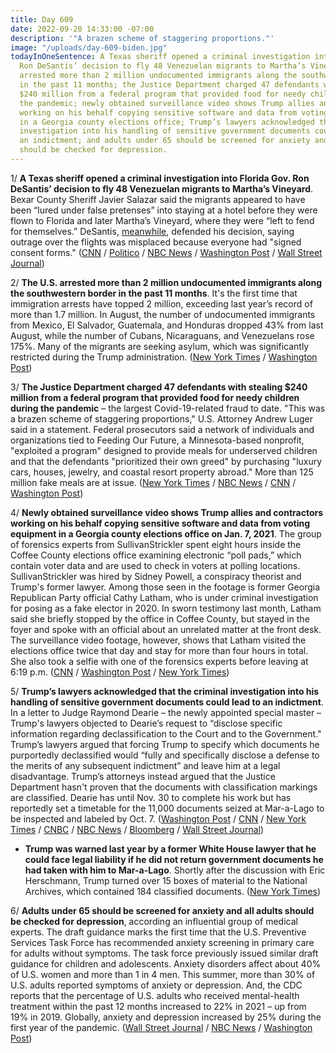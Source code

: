 ```yaml
---
title: Day 609
date: 2022-09-20 14:33:00 -07:00
description: '"A brazen scheme of staggering proportions."'
image: "/uploads/day-609-biden.jpg"
todayInOneSentence: A Texas sheriff opened a criminal investigation into Florida Gov.
  Ron DeSantis’ decision to fly 48 Venezuelan migrants to Martha’s Vineyard; the U.S.
  arrested more than 2 million undocumented immigrants along the southwestern border
  in the past 11 months; the Justice Department charged 47 defendants with stealing
  $240 million from a federal program that provided food for needy children during
  the pandemic; newly obtained surveillance video shows Trump allies and contractors
  working on his behalf copying sensitive software and data from voting equipment
  in a Georgia county elections office; Trump’s lawyers acknowledged that the criminal
  investigation into his handling of sensitive government documents could lead to
  an indictment; and adults under 65 should be screened for anxiety and all adults
  should be checked for depression.
---
```


1/ **A Texas sheriff opened a criminal investigation into Florida Gov. Ron DeSantis’ decision to fly 48 Venezuelan migrants to Martha’s Vineyard**. Bexar County Sheriff Javier Salazar said the migrants appeared to have been “lured under false pretenses” into staying at a hotel before they were flown to Florida and later Martha’s Vineyard, where they were “left to fend for themselves.” DeSantis, [meanwhile](https://www.npr.org/2022/09/19/1123975684/texas-sheriff-criminal-investigation-desantis-migrant-flight-marthas-vineyard), defended his decision, saying outrage over the flights was misplaced because everyone had "signed consent forms." ([CNN](https://www.cnn.com/2022/09/19/us/bexar-county-texas-migrant-investigation/index.html) / [Politico](https://www.politico.com/news/2022/09/19/desantis-immigrants-marthas-vineyard-00057639) / [NBC News](https://www.nbcnews.com/news/latino/texas-sheriff-opens-criminal-investigation-marthas-vineyard-migrant-tr-rcna48411) / [Washington Post](https://www.washingtonpost.com/nation/2022/09/19/desantis-migrant-flights-texas-sheriff/) / [Wall Street Journal](https://www.wsj.com/articles/texas-sheriff-investigates-migrant-relocation-to-marthas-vineyard-11663689981?mod=hp_listc_pos1))

2/ **The U.S. arrested more than 2 million undocumented immigrants along the southwestern border in the past 11 months**. It's the first time that immigration arrests have topped 2 million, exceeding last year’s record of more than 1.7 million. In August, the number of undocumented immigrants from Mexico, El Salvador, Guatemala, and Honduras dropped 43% from last August, while the number of Cubans, Nicaraguans, and Venezuelans rose 175%. Many of the migrants are seeking asylum, which was significantly restricted during the Trump administration. ([New York Times](https://www.nytimes.com/2022/09/19/us/politics/us-border-arrests.html) / [Washington Post](https://www.washingtonpost.com/national-security/2022/09/19/us-border-patrol-arrests/))

3/ **The Justice Department charged 47 defendants with stealing $240 million from a federal program that provided food for needy children during the pandemic** – the largest Covid-19-related fraud to date. "This was a brazen scheme of staggering proportions," U.S. Attorney Andrew Luger said in a statement. Federal prosecutors said a network of individuals and organizations tied to Feeding Our Future, a Minnesota-based nonprofit, "exploited a program" designed to provide meals for underserved children and that the defendants "prioritized their own greed" by purchasing "luxury cars, houses, jewelry, and coastal resort property abroad." More than 125 million fake meals are at issue. ([New York Times](https://www.nytimes.com/2022/09/20/us/politics/pandemic-aid-fraud-minnesota.html) / [NBC News](https://www.nbcnews.com/news/feds-accuse-47-people-stealing-cash-meant-help-feed-needy-kids-stagger-rcna48558) / [CNN](https://www.cnn.com/2022/09/20/politics/doj-minnesota-covid-fraud-scheme-feeding-our-future/index.html) / [Washington Post](https://www.washingtonpost.com/business/2022/09/20/pandemic-fraud-food-children-doj/))

4/ **Newly obtained surveillance video shows Trump allies and contractors working on his behalf copying sensitive software and data from voting equipment in a Georgia county elections office on Jan. 7, 2021**. The group of forensics experts from SullivanStrickler spent eight hours inside the Coffee County elections office examining electronic “poll pads,” which contain voter data and are used to check in voters at polling locations. SullivanStrickler was hired by Sidney Powell, a conspiracy theorist and Trump's former lawyer. Among those seen in the footage is former Georgia Republican Party official Cathy Latham, who is under criminal investigation for posing as a fake elector in 2020. In sworn testimony last month, Latham said she briefly stopped by the office in Coffee County, but stayed in the foyer and spoke with an official about an unrelated matter at the front desk. The surveillance video footage, however, shows that Latham visited the elections office twice that day and stay for more than four hours in total. She also took a selfie with one of the forensics experts before leaving at 6:19 p.m. ([CNN](https://www.cnn.com/2022/09/20/politics/surveillance-footage-coffee-county-georgia-fake-trump-elector/index.html) / [Washington Post](https://www.washingtonpost.com/investigations/2022/09/20/coffee-county-georgia-cathy-latham/) / [New York Times](https://www.nytimes.com/2022/09/20/us/trump-election-coffee-county-georgia.html))

5/ **Trump’s lawyers acknowledged that the criminal investigation into his handling of sensitive government documents could lead to an indictment**. In a letter to Judge Raymond Dearie – the newly appointed special master – Trump's lawyers objected to Dearie’s request to “disclose specific information regarding declassification to the Court and to the Government." Trump’s lawyers argued that forcing Trump to specify which documents he purportedly declassified would “fully and specifically disclose a defense to the merits of any subsequent indictment” and leave him at a legal disadvantage. Trump’s attorneys instead argued that the Justice Department hasn't proven that the documents with classification markings are classified. Dearie has until Nov. 30 to complete his work but has reportedly set a timetable for the 11,000 documents seized at Mar-a-Lago to be inspected and labeled by Oct. 7. ([Washington Post](https://www.washingtonpost.com/national-security/2022/09/19/trump-dearie-special-master/) / [CNN](https://www.cnn.com/2022/09/19/politics/special-master-review-justice-department-trump-mar-a-lago-documents/index.html) / [New York Times](https://www.nytimes.com/2022/09/20/us/politics/trump-declassification-documents.html?action=click&module=Well&pgtype=Homepage&section=US%20News) / [CNBC](https://www.cnbc.com/2022/09/20/trump-mar-a-lago-raid-trump-urges-court-to-reject-doj-bid-to-review-docs.html) / [NBC News](https://www.nbcnews.com/politics/donald-trump/trump-attorneys-dont-want-disclose-mar-lago-documents-claims-declassif-rcna48461) / [Bloomberg](https://www.bloomberg.com/news/articles/2022-09-20/trump-urges-appeals-court-to-keep-classified-documents-from-doj?srnd=premium&sref=MIBMEEoj) / [Wall Street Journal](https://www.wsj.com/articles/special-master-in-trump-mar-a-lago-case-to-hold-first-public-hearing-11663674341?mod=hp_listc_pos3))

* **Trump was warned last year by a former White House lawyer that he could face legal liability if he did not return government documents he had taken with him to Mar-a-Lago**. Shortly after the discussion with Eric Herschmann, Trump turned over 15 boxes of material to the National Archives, which contained 184 classified documents. ([New York Times](https://www.nytimes.com/2022/09/19/us/politics/trump-herschmann-documents.html))

6/ **Adults under 65 should be screened for anxiety and all adults should be checked for depression**, according an influential group of medical experts. The draft guidance marks the first time that the U.S. Preventive Services Task Force has recommended anxiety screening in primary care for adults without symptoms. The task force previously issued similar draft guidance for children and adolescents. Anxiety disorders affect about 40% of U.S. women and more than 1 in 4 men. This summer, more than 30% of U.S. adults reported symptoms of anxiety or depression. And, the CDC reports that the percentage of U.S. adults who received mental-health treatment within the past 12 months increased to 22% in 2021 – up from 19% in 2019. Globally, anxiety and depression increased by 25% during the first year of the pandemic. ([Wall Street Journal](https://www.wsj.com/articles/most-adults-should-be-screened-for-anxiety-u-s-panel-recommends-11663686000) / [NBC News](https://www.nbcnews.com/health/mental-health/us-adults-get-routine-anxiety-screening-panel-says-rcna48568) / [Washington Post](https://www.washingtonpost.com/wellness/2022/09/20/mental-health-anxiety-screening/))